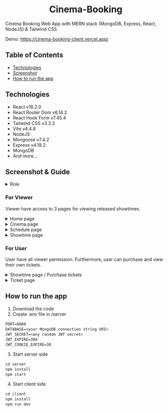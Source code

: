 <h1 align="center">Cinema-Booking</h1>

Cinema Booking Web App with MERN stack (MongoDB, Express, React, NodeJS) & Tailwind CSS

Demo: https://cinema-booking-client.vercel.app/

## Table of Contents
* [Technologies](#technologies)
* [Screenshot](#screenshot)
* [How to run the app](#how-to-run-the-app)

## Technologies
* React v18.2.0
* React Router Dom v6.14.2
* React Hook Form v7.45.4
* Tailwind CSS v3.3.3
* Vite v4.4.8
* NodeJS
* Mongoose v7.4.2
* Express v4.18.2
* MongoDB
* And more...

## Screenshot & Guide
<details>
  <summary>Role</summary>

There are 3 roles on this website with corresponding permissions:

| Role  | Permisson |
|-------------|-------------|
| Viewer (Not logged)  | 1. View released showtimes by selecting a movie (Home page) <br> 2. View released showtimes by selecting a cinema (Cinema page) <br> 3. View released showtimes by selecting a date in the future <br> 4. View released showtimes by cinema's schedule (Schedule page) <br> 5. View seats in released showtimes (Showtime page)|
| User  | 1. All Viewer's permissions <br> 2. Purchase tickets (Showtime page). <br> 3. View purchased tickets (Ticket page)|
| Admin  | 1. All User's permissions <br> 2. View any showtime by selecting a date <br> 3. Add / edit / delete cinema <br> 4. Add / delete theater <br> 5. View theater details (amount of row, column, seats) <br> 6. Add / release / unreleased / delete showtime <br> 7. View booked seats details in each showtime (Showtime page) <br> 8. View / Add / delete movies (Movie page) <br> 9. Search showtimes and view / release / unreleased / delete (Search page) <br> 10. View username, email, role, tickets / change role / delete user and admin (User page)|

</details>

### For Viewer
Viewer have access to 3 pages for viewing released showtimes.

<details>
    <summary>Home page</summary>

1. Select a movie

<img src="./images/home_viewer1.png" width="600">

2. Select a date to view showtimes

<img src="./images/home_viewer2.png" width="600">

3. Optionally, select a cinema to filter

<img src="./images/home_viewer3.png" width="600">

4. Click on a showtime to view seats

<img src="./images/home_viewer4.png" width="600">

</details>

<details>
    <summary>Cinema page</summary>

1. Select a cinema

<img src="./images/cinema_viewer1.png" width="600">

2. Select a date to view its theaters and showtimes

<img src="./images/cinema_viewer2.png" width="600">

3. Click on a showtime to view seats

</details>

<details>
    <summary>Schedule page</summary>

1. Select a cinema

<img src="./images/schedule_viewer1.png" width="600">

2. Select a date to view its schedule for each theater

<img src="./images/schedule_viewer2.png" width="600">

3. Click on a showtime to view seats

<img src="./images/schedule_viewer3.png" width="600">

</details>

<details>
    <summary>Showtime page</summary>

1. View available seats (white boxes) and unavailable seats (gray boxes)

<img src="./images/showtime_viewer1.png" width="600">

2. You will be redirected to the login page if you click "Purchase"

</details>

### For User
User have all viewer permission. Furthermore, user can purchase and view their own tickets.

<details>
    <summary>Showtime page / Purchase tickets</summary>

1. Select available seats 

<img src="./images/showtime_user1.png" width="600">

2. Click the purchase button and confirm to purchase tickets

<img src="./images/showtime_user2.png" width="600">

</details>

<details>
    <summary>Ticket page</summary>

1. View purchased tickets

<img src="./images/ticket_user1.png" width="600">

</details>

## How to run the app
1. Download the code
2. Create .env file in /server
```
PORT=8080
DATABASE=<your MongoDB connection string URI>
JWT_SECRET=<any random JWT secret>
JWT_EXPIRE=30d
JWT_COOKIE_EXPIRE=30
```
3. Start server side
```
cd server
npm install
npm start
```
4. Start client side
```
cd client
npm install
npm run dev
```
